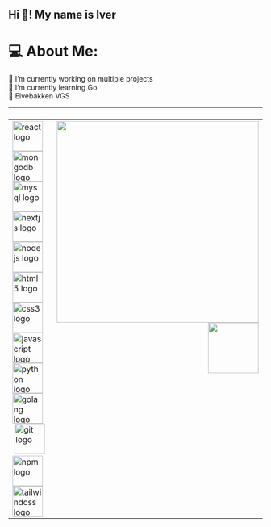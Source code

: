 <h2 align="left">Hi 👋! My name is Iver </h2>

# 💻 About Me:
🔭 I’m currently working on multiple projects <br>🌱 I’m currently learning Go <br>🏫 Elvebakken VGS

---
###

<table>
  <tr>
    <td align="left" valign="top">
      <!-- Left Column: Technologies -->
      <div align="left">
        <img src="https://cdn.jsdelivr.net/gh/devicons/devicon/icons/react/react-original.svg" height="60" alt="react logo"  />
        <img width="12" />
        <img src="https://cdn.jsdelivr.net/gh/devicons/devicon/icons/mongodb/mongodb-original.svg" height="60" alt="mongodb logo"  />
        <img width="12" />
        <img src="https://cdn.jsdelivr.net/gh/devicons/devicon/icons/mysql/mysql-original.svg" height="60" alt="mysql logo"  />
        <img width="12" />
        <img src="https://cdn.jsdelivr.net/gh/devicons/devicon/icons/nextjs/nextjs-original.svg" height="60" alt="nextjs logo"  />
        <img width="12" />
        <img src="https://cdn.jsdelivr.net/gh/devicons/devicon/icons/nodejs/nodejs-original.svg" height="60" alt="nodejs logo"  />
        <img width="12" />
        <br/>
        <img src="https://cdn.jsdelivr.net/gh/devicons/devicon/icons/html5/html5-original.svg" height="60" alt="html5 logo"  />
        <img width="12" />
        <img src="https://cdn.jsdelivr.net/gh/devicons/devicon/icons/css3/css3-original.svg" height="60" alt="css3 logo"  />
        <img width="12" />
        <img src="https://cdn.jsdelivr.net/gh/devicons/devicon/icons/javascript/javascript-original.svg" height="60" alt="javascript logo"  />
        <img width="12" />
        <img src="https://cdn.jsdelivr.net/gh/devicons/devicon/icons/python/python-original.svg" height="60" alt="python logo"  />
        <img width="12" />
        <img src="https://cdn.jsdelivr.net/gh/devicons/devicon/icons/go/go-original.svg" height="60" alt="golang logo"  />
        <img width="12" />
        <br/>
          <img height="12" />
        <img src="https://cdn.jsdelivr.net/gh/devicons/devicon/icons/git/git-original.svg" height="60" alt="git logo"  />
        <img width="12" />
        <img src="https://cdn.jsdelivr.net/gh/devicons/devicon/icons/npm/npm-original-wordmark.svg" height="60" alt="npm logo"  />
        <img width="12" />
        <img src="https://cdn.jsdelivr.net/gh/devicons/devicon/icons/tailwindcss/tailwindcss-original-wordmark.svg" height="60" alt="tailwindcss logo"  />
          <img width="300" />
      </div>
    </td>
    <td align="right" valign="top">
      <!-- Right Column: Quotes and Visit Count -->
      <div align="right">
        <img width="400" src="https://quotes-github-readme.vercel.app/api?type=vertical&theme=radical" />
        <a href="https://visitcount.itsvg.in/api?id=ivermoka&icon=0&color=0">
          <img width="100" src="https://visitcount.itsvg.in/api?id=ivermoka&icon=0&color=0" />
        </a>
      </div>
    </td>
  </tr>
</table>
